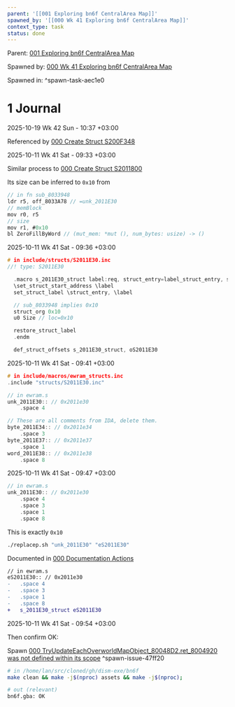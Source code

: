 ```yaml
---
parent: '[[001 Exploring bn6f CentralArea Map]]'
spawned_by: '[[000 Wk 41 Exploring bn6f CentralArea Map]]'
context_type: task
status: done
---
```


Parent: [001 Exploring bn6f CentralArea Map](../001%20Exploring%20bn6f%20CentralArea%20Map.md)

Spawned by: [000 Wk 41 Exploring bn6f CentralArea Map](../entries/000%20Wk%2041%20Exploring%20bn6f%20CentralArea%20Map.md)

Spawned in: [<a name="spawn-task-aec1e0" />^spawn-task-aec1e0](../entries/000%20Wk%2041%20Exploring%20bn6f%20CentralArea%20Map.md#spawn-task-aec1e0)

# 1 Journal

2025-10-19 Wk 42 Sun - 10:37 +03:00

Referenced by [000 Create Struct S200F348](../../003%20Exploring%20Graphics%20for%20Start%20Screen/tasks/000%20Create%20Struct%20S200F348.md)

2025-10-11 Wk 41 Sat - 09:33 +03:00

Similar process to [000 Create Struct S2011800](../../../../../functions/entries/2025/002%20startscreen_render_802F544/tasks/000%20Create%20Struct%20S2011800.md)

Its size can be inferred to `0x10` from

````C
// in fn sub_8033948
ldr r5, off_8033A78 // =unk_2011E30
// memBlock
mov r0, r5
// size
mov r1, #0x10
bl ZeroFillByWord // (mut_mem: *mut (), num_bytes: usize) -> ()
````

2025-10-11 Wk 41 Sat - 09:36 +03:00

````C
# in include/structs/S2011E30.inc
//! type: S2011E30

  .macro s_2011E30_struct label:req, struct_entry=label_struct_entry, set_struct_start_address=set_struct_start_address
  \set_struct_start_address \label
  set_struct_label \struct_entry, \label

  // sub_8033948 implies 0x10
  struct_org 0x10
  u0 Size // loc=0x10

  restore_struct_label
  .endm

  def_struct_offsets s_2011E30_struct, oS2011E30
````

2025-10-11 Wk 41 Sat - 09:41 +03:00

````C
# in include/macros/ewram_structs.inc
.include "structs/S2011E30.inc"
````

````C
// in ewram.s
unk_2011E30:: // 0x2011e30
	.space 4

// These are all comments from IDA, delete them.
byte_2011E34:: // 0x2011e34
	.space 3
byte_2011E37:: // 0x2011e37
	.space 1
word_2011E38:: // 0x2011e38
	.space 8
````

2025-10-11 Wk 41 Sat - 09:47 +03:00

````C
// in ewram.s
unk_2011E30:: // 0x2011e30
	.space 4
	.space 3
	.space 1
	.space 8
````

This is exactly `0x10`

````sh
./replacep.sh "unk_2011E30" "eS2011E30"
````

Documented in [000 Documentation Actions](../../../../../logs/entries/2025/000%20Documentation%20Actions.md)

````diff
// in ewram.s
eS2011E30:: // 0x2011e30
-	.space 4
-	.space 3
-	.space 1
-	.space 8
+   s_2011E30_struct eS2011E30
````

2025-10-11 Wk 41 Sat - 09:54 +03:00

Then confirm OK:

Spawn [000 TryUpdateEachOverworldMapObject_80048D2.ret_8004920 was not defined within its scope](../issues/000%20TryUpdateEachOverworldMapObject_80048D2.ret_8004920%20was%20not%20defined%20within%20its%20scope.md) <a name="spawn-issue-47ff20" />^spawn-issue-47ff20

````sh
# in /home/lan/src/cloned/gh/dism-exe/bn6f
make clean && make -j$(nproc) assets && make -j$(nproc); 

# out (relevant)
bn6f.gba: OK
````
